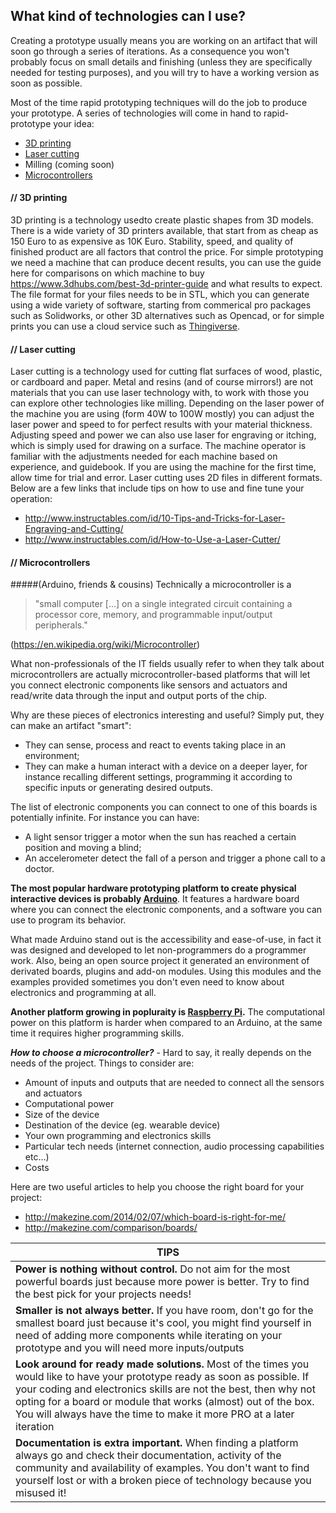 ## What kind of technologies can I use?

Creating a prototype usually means you are working on an artifact that will soon go through a series of iterations. As a consequence you won't probably focus on small details and finishing (unless they are specifically needed for testing purposes), and you will try to have a working version as soon as possible.

Most of the time rapid prototyping techniques will do the job to produce your prototype. A series of technologies will come in hand to rapid-prototype your idea:

* [3D printing](#3d-printing)
* [Laser cutting](#laser-cutting)
* Milling (coming soon)
* [Microcontrollers](#Microcontrollers)

#### // 3D printing
3D printing is a technology usedto create plastic shapes from 3D models.  There is a wide variety of 3D printers available, that start from as cheap as 150 Euro to as expensive as 10K Euro.  Stability, speed, and quality of finished product are all factors that control the price.    For simple prototyping we need a machine that can produce decent results, you can use the guide here for comparisons on which machine to buy https://www.3dhubs.com/best-3d-printer-guide and what results to expect.   
The file format for your files needs to be in STL, which you can generate using a wide variety of software, starting from commerical pro packages such as Solidworks, or other 3D alternatives such as Opencad, or for simple prints you can use a cloud service such as [Thingiverse](https://www.thingiverse.com/). 

#### // Laser cutting
Laser cutting is a technology used for cutting flat surfaces of wood, plastic, or cardboard and paper.  Metal and resins (and of course mirrors!) are not materials that you can use laser technology with, to work with those you can explore other technologies like milling.   Depending on the laser power of the machine you are using (form 40W to 100W mostly) you can adjust the laser power and speed to for perfect results with your material thickness.  Adjusting speed and power we can also use laser for engraving or itching, which is simply used for drawing on a surface. 
The machine operator is familiar with the adjustments needed for each machine based on experience, and guidebook. If you are using the machine for the first time, allow time for trial and error.    Laser cutting uses 2D files in different formats.  Below are a few links that include tips on how to use and fine tune your operation:

* http://www.instructables.com/id/10-Tips-and-Tricks-for-Laser-Engraving-and-Cutting/
* http://www.instructables.com/id/How-to-Use-a-Laser-Cutter/

#### // Microcontrollers
#####(Arduino, friends & cousins)
Technically a microcontroller is a

> "small computer [...] on a single integrated circuit containing a processor core, memory, and programmable input/output peripherals." 

(https://en.wikipedia.org/wiki/Microcontroller)

What non-professionals of the IT fields usually refer to when they talk about microcontrollers are actually microcontroller-based platforms that will let you connect electronic components like sensors and actuators and read/write data through the input and output ports of the chip.

Why are these pieces of electronics interesting and useful? Simply put, they can make an artifact "smart":

- They can sense, process and react to events taking place in an environment;
- They can make a human interact with a device on a deeper layer, for instance recalling different settings, programming it according to specific inputs or generating desired outputs.

The list of electronic components you can connect to one of this boards is potentially infinite. For instance you can have:

- A light sensor trigger a motor when the sun has reached a certain position and moving a blind;
- An accelerometer detect the fall of a person and trigger a phone call to a doctor.

**The most popular hardware prototyping platform to create physical interactive devices is probably [Arduino](http://arduino.cc)**. It features a hardware board where you can connect the electronic components, and a software you can use to program its behavior.

What made Arduino stand out is the accessibility and ease-of-use, in fact it was designed and developed to let non-programmers do a programmer work. Also, being an open source project it generated an environment of derivated boards, plugins and add-on modules. Using this modules and the examples provided sometimes you don't even need to know about electronics and programming at all.

**Another platform growing in popluraity is [Raspberry Pi](https://www.raspberrypi.org/).** The computational power on this platform is harder when compared to an Arduino, at the same time it requires higher programming skills.

***How to choose a microcontroller?*** - Hard to say, it really depends on the needs of the project. Things to consider are:

- Amount of inputs and outputs that are needed to connect all the sensors and actuators
- Computational power
- Size of the device
- Destination of the device (eg. wearable device)
- Your own programming and electronics skills
- Particular tech needs (internet connection, audio processing capabilities etc...)
- Costs

Here are two useful articles to help you choose the right board for your project:

* http://makezine.com/2014/02/07/which-board-is-right-for-me/
* http://makezine.com/comparison/boards/

|TIPS|
|-|
|**Power is nothing without control.** Do not aim for the most powerful boards just because more power is better. Try to find the best pick for your projects needs!|
|**Smaller is not always better.** If you have room, don't go for the smallest board just because it's cool, you might find yourself in need of adding more components while iterating on your prototype and you will need more inputs/outputs|
|**Look around for ready made solutions.** Most of the times you would like to have your prototype ready as soon as possible. If your coding and electronics skills are not the best, then why not opting for a board or module that works (almost) out of the box. You will always have the time to make it more PRO at a later iteration|
|**Documentation is extra important.** When finding a platform always go and check their documentation, activity of the community and availability of examples. You don't want to find yourself lost or with a broken piece of technology because you misused it!|